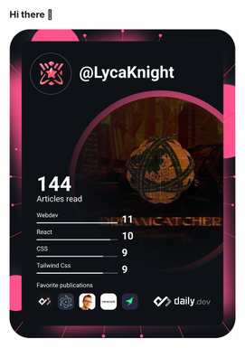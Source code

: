 ### Hi there 👋

<a href="https://app.daily.dev/LycaKnight"><img src="https://github.com/Lyca-Knight/Lyca-Knight/blob/main/devcard.svg" width="400" alt="Lyca-Knight's Dev Card"/></a>
